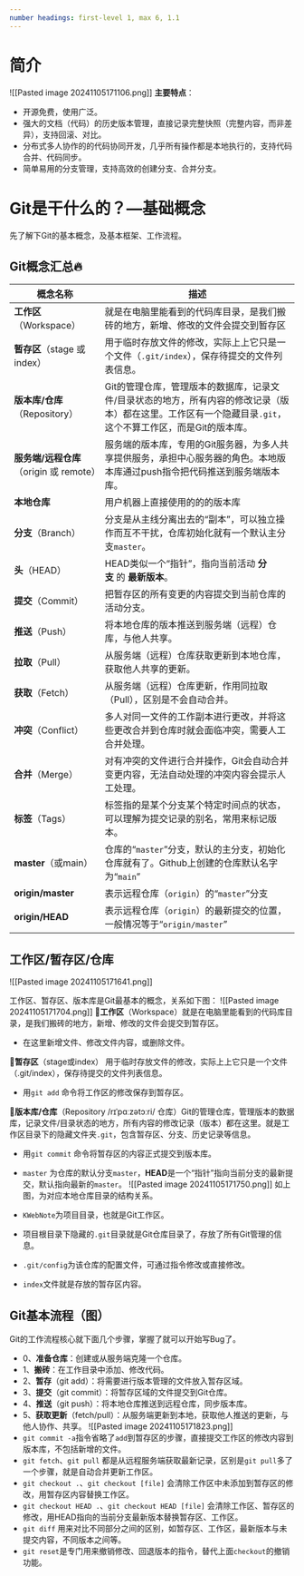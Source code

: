 ```yaml
---
number headings: first-level 1, max 6, 1.1
---
```

# 简介
![[Pasted image 20241105171106.png]]
**主要特点**：

- 开源免费，使用广泛。
- 强大的文档（代码）的历史版本管理，直接记录完整快照（完整内容，而非差异），支持回滚、对比。
- 分布式多人协作的的代码协同开发，几乎所有操作都是本地执行的，支持代码合并、代码同步。
- 简单易用的分支管理，支持高效的创建分支、合并分支。

# Git是干什么的？—基础概念
先了解下Git的基本概念，及基本框架、工作流程。
## Git概念汇总🔥

| **概念名称**                      | **描述**                                                                               |
| ----------------------------- | ------------------------------------------------------------------------------------ |
| **工作区**（Workspace）            | 就是在电脑里能看到的代码库目录，是我们搬砖的地方，新增、修改的文件会提交到暂存区                                             |
| **暂存区**（stage 或 index）        | 用于临时存放文件的修改，实际上上它只是一个文件（`.git/index`），保存待提交的文件列表信息。                                  |
| **版本库/仓库**（Repository）        | Git的管理仓库，管理版本的数据库，记录文件/目录状态的地方，所有内容的修改记录（版本）都在这里。工作区有一个隐藏目录`.git`，这个不算工作区，而是Git的版本库。 |
| **服务端/远程仓库**（origin 或 remote） | 服务端的版本库，专用的Git服务器，为多人共享提供服务，承担中心服务器的角色。本地版本库通过push指令把代码推送到服务端版本库。                    |
| **本地仓库**                      | 用户机器上直接使用的的的版本库                                                                      |
| **分支**（Branch）                | 分支是从主线分离出去的“副本”，可以独立操作而互不干扰，仓库初始化就有一个默认主分支`master`。                                  |
| **头**（HEAD）                   | HEAD类似一个“指针”，指向当前活动 **分支** 的 **最新版本**。                                               |
| **提交**（Commit）                | 把暂存区的所有变更的内容提交到当前仓库的活动分支。                                                            |
| **推送**（Push）                  | 将本地仓库的版本推送到服务端（远程）仓库，与他人共享。                                                          |
| **拉取**（Pull）                  | 从服务端（远程）仓库获取更新到本地仓库，获取他人共享的更新。                                                       |
| **获取**（Fetch）                 | 从服务端（远程）仓库更新，作用同拉取（Pull），区别是不会自动合并。                                                  |
| **冲突**（Conflict）              | 多人对同一文件的工作副本进行更改，并将这些更改合并到仓库时就会面临冲突，需要人工合并处理。                                        |
| **合并**（Merge）                 | 对有冲突的文件进行合并操作，Git会自动合并变更内容，无法自动处理的冲突内容会提示人工处理。                                       |
| **标签**（Tags）                  | 标签指的是某个分支某个特定时间点的状态，可以理解为提交记录的别名，常用来标记版本。                                            |
| **master**（或main）             | 仓库的“`master`”分支，默认的主分支，初始化仓库就有了。Github上创建的仓库默认名字为“`main`”                            |
| **origin/master**             | 表示远程仓库（`origin`）的“`master`”分支                                                        |
| **origin/HEAD**               | 表示远程仓库（`origin`）的最新提交的位置，一般情况等于“`origin/master`”                                     |

## 工作区/暂存区/仓库
![[Pasted image 20241105171641.png]]

工作区、暂存区、版本库是Git最基本的概念，关系如下图：
![[Pasted image 20241105171704.png]]
**🔸工作区**（Workspace）就是在电脑里能看到的代码库目录，是我们搬砖的地方，新增、修改的文件会提交到暂存区。

- 在这里新增文件、修改文件内容，或删除文件。

**🔸暂存区**（stage或index） 用于临时存放文件的修改，实际上上它只是一个文件（.git/index），保存待提交的文件列表信息。

- 用`git add` 命令将工作区的修改保存到暂存区。

**🔸版本库/仓库**（Repository /rɪˈpɑːzətɔːri/ 仓库）Git的管理仓库，管理版本的数据库，记录文件/目录状态的地方，所有内容的修改记录（版本）都在这里。就是工作区目录下的隐藏文件夹`.git`，包含暂存区、分支、历史记录等信息。

- 用`git commit` 命令将暂存区的内容正式提交到版本库。
- `master` 为仓库的默认分支`master`，**HEAD**是一个“指针”指向当前分支的最新提交，默认指向最新的`master`。
![[Pasted image 20241105171750.png]]
如上图，为对应本地仓库目录的结构关系。

- `KWebNote`为项目目录，也就是Git工作区。
- 项目根目录下隐藏的`.git`目录就是Git仓库目录了，存放了所有Git管理的信息。
- `.git/config`为该仓库的配置文件，可通过指令修改或直接修改。
- `index`文件就是存放的暂存区内容。
## Git基本流程（图）

Git的工作流程核心就下面几个步骤，掌握了就可以开始写Bug了。

- 0、**准备仓库**：创建或从服务端克隆一个仓库。
- 1、**搬砖**：在工作目录中添加、修改代码。
- 2、**暂存**（git add）：将需要进行版本管理的文件放入暂存区域。
- 3、**提交**（git commit）：将暂存区域的文件提交到Git仓库。
- 4、**推送**（git push）：将本地仓库推送到远程仓库，同步版本库。
- 5、**获取更新**（fetch/pull）：从服务端更新到本地，获取他人推送的更新，与他人协作、共享。
![[Pasted image 20241105171823.png]]
- `git commit -a`指令省略了`add`到暂存区的步骤，直接提交工作区的修改内容到版本库，不包括新增的文件。
- `git fetch`、`git pull` 都是从远程服务端获取最新记录，区别是`git pull`多了一个步骤，就是自动合并更新工作区。
- `git checkout .`、`git checkout [file]` 会清除工作区中未添加到暂存区的修改，用暂存区内容替换工作区。
- `git checkout HEAD .`、`git checkout HEAD [file]` 会清除工作区、暂存区的修改，用HEAD指向的当前分支最新版本替换暂存区、工作区。
- `git diff` 用来对比不同部分之间的区别，如暂存区、工作区，最新版本与未提交内容，不同版本之间等。
- `git reset`是专门用来撤销修改、回退版本的指令，替代上面`checkout`的撤销功能。

